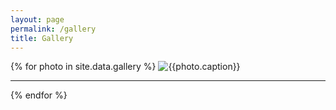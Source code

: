 ```yaml
---
layout: page
permalink: /gallery
title: Gallery
---
```


{% for photo in site.data.gallery %}
<img src="{{photo.photo_url | absolute_url }}" class="align-center" alt="{{photo.caption}}">

---

{% endfor %}
